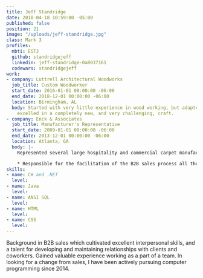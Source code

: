 ```yaml
---
title: Jeff Standridge
date: 2018-04-18 10:59:00 -05:00
published: false
position: 21
image: "/uploads/jeff-standridge.jpg"
class: Mark 3
profiles:
  mbti: ESTJ
  github: standridgejeff
  linkedin: jeff-standridge-0a8037161
  codewars: standridgejeff
work:
- company: Luttrell Architectural Woodworks
  job_title: Custom Woodworker
  start_date: 2016-01-01 00:00:00 -06:00
  end_date: 2018-12-01 00:00:00 -06:00
  location: Birmingham, AL
  body: Started with very little experience in wood working, but adapted quickly and
    excelled in a completely new, and very challenging, craft.
- company: Enck & Associates
  job_title: Manufacturer's Representative
  start_date: 2009-01-01 00:00:00 -06:00
  end_date: 2013-12-01 00:00:00 -06:00
  location: Atlanta, GA
  body: |-
    Represented several large hospitality and commercial carpet manufacturers and was    responsible for a large territory consisting of Alabama and northwest Florida:

    * Responsible for the facilitation of the B2B sales process all the way from sales lead generation, to the development and maintenance of productive relationships with clients including architectural design firms, large hospitality management companies, and many others in the hospitality and commercial carpet markets.
skills:
- name: C# and .NET
  level: 
- name: Java
  level: 
- name: ANSI SQL
  level: 
- name: HTML
  level: 
- name: CSS
  level: 
---
```


Background in B2B sales which cultivated excellent interpersonal skills, and a talent for developing and maintaining relationships with clients and coworkers. Gained valuable experience working as a part of a team. In looking for a change from sales, I have been actively pursuing computer programming since 2014.